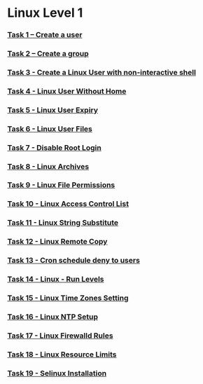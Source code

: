 # Linux Level 1

### [Task 1 – Create a user](https://github.com/javi-rod/kodekloud-engineer-task/tree/master/ENG/LINUX/LinuxL1/Task01.md)

### [Task 2 – Create a group](https://github.com/javi-rod/kodekloud-engineer-task/tree/master/ENG/LINUX/LinuxL1/Task02.md)

### [Task 3 - Create a Linux User with non-interactive shell](https://github.com/javi-rod/kodekloud-engineer-task/tree/master/ENG/LINUX/LinuxL1/Task03.md)

### [Task 4 - Linux User Without Home](https://github.com/javi-rod/kodekloud-engineer-task/tree/master/ENG/LINUX/LinuxL1/Task04.md)

### [Task 5 - Linux User Expiry](https://github.com/javi-rod/kodekloud-engineer-task/tree/master/ENG/LINUX/LinuxL1/Task05.md)

### [Task 6 - Linux User Files](https://github.com/javi-rod/kodekloud-engineer-task/tree/master/ENG/LINUX/LinuxL1/Task06.md)

### [Task 7 - Disable Root Login](https://github.com/javi-rod/kodekloud-engineer-task/tree/master/ENG/LINUX/LinuxL1/Task07.md)

### [Task 8 - Linux Archives](https://github.com/javi-rod/kodekloud-engineer-task/tree/master/ENG/LINUX/LinuxL1/Task08.md)

### [Task 9 - Linux File Permissions](https://github.com/javi-rod/kodekloud-engineer-task/tree/master/ENG/LINUX/LinuxL1/Task09.md)

### [Task 10 - Linux Access Control List](https://github.com/javi-rod/kodekloud-engineer-task/tree/master/ENG/LINUX/LinuxL1/Task10.md)

### [Task 11 - Linux String Substitute](https://github.com/javi-rod/kodekloud-engineer-task/tree/master/ENG/LINUX/LinuxL1/Task11.md)

### [Task 12 - Linux Remote Copy](https://github.com/javi-rod/kodekloud-engineer-task/tree/master/ENG/LINUX/LinuxL1/Task12.md)

### [Task 13 - Cron schedule deny to users](https://github.com/javi-rod/kodekloud-engineer-task/tree/master/ENG/LINUX/LinuxL1/Task13.md)

### [Task 14 - Linux - Run Levels](https://github.com/javi-rod/kodekloud-engineer-task/tree/master/ENG/LINUX/LinuxL1/Task14.md)

### [Task 15 - Linux Time Zones Setting](https://github.com/javi-rod/kodekloud-engineer-task/tree/master/ENG/LINUX/LinuxL1/Task15.md)

### [Task 16 - Linux NTP Setup](https://github.com/javi-rod/kodekloud-engineer-task/tree/master/ENG/LINUX/LinuxL1/Task16.md)

### [Task 17 - Linux Firewalld Rules](https://github.com/javi-rod/kodekloud-engineer-task/tree/master/ENG/LINUX/LinuxL1/Task17.md)

### [Task 18 - Linux Resource Limits](https://github.com/javi-rod/kodekloud-engineer-task/tree/master/ENG/LINUX/LinuxL1/Task18.md)

### [Task 19 - Selinux Installation](https://github.com/javi-rod/kodekloud-engineer-task/tree/master/ENG/LINUX/LinuxL1/Task19.md)
